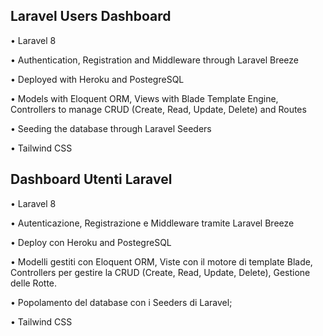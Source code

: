 ## Laravel Users Dashboard

• Laravel 8

• Authentication, Registration and Middleware through Laravel Breeze

• Deployed with Heroku and PostegreSQL

• Models with Eloquent ORM, Views with Blade Template Engine, Controllers to manage CRUD (Create, Read, Update, Delete) and Routes

• Seeding the database through Laravel Seeders

• Tailwind CSS


## Dashboard Utenti Laravel 

• Laravel 8

• Autenticazione, Registrazione e Middleware tramite Laravel Breeze

• Deploy con Heroku and PostegreSQL

• Modelli gestiti con Eloquent ORM, Viste con il motore di template Blade, Controllers per gestire la CRUD (Create, Read, Update, Delete), Gestione delle Rotte.

• Popolamento del database con i Seeders di Laravel;

• Tailwind CSS

